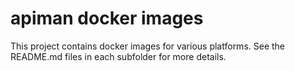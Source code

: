 apiman docker images
====================

This project contains docker images for various platforms.  See the README.md files in each
subfolder for more details.
